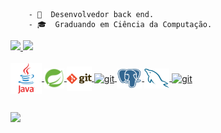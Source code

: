 

        - 🚀  Desenvolvedor back end.
        - 🎓  Graduando em Ciência da Computação.



<div >
  <a href="https://github.com/BrenoAraujoo">
  <img height="180em" src="https://github-readme-stats.vercel.app/api?username=BrenoAraujoo&show_icons=true&theme=city_lights&include_all_commits=false&count_private=true"/>
  <img height="180em" src="https://github-readme-stats.vercel.app/api/top-langs/?username=BrenoAraujoo&layout=compact&langs_count=7&theme=city_lights"/>
</div>
<div style="display: inline_block"><br>
<img align="center"height="50"src="https://raw.githubusercontent.com/devicons/devicon/1119b9f84c0290e0f0b38982099a2bd027a48bf1/icons/java/java-original-wordmark.svg">
  
  <img img align="center" height="32" src="https://raw.githubusercontent.com/github/explore/80688e429a7d4ef2fca1e82350fe8e3517d3494d/topics/spring-boot/spring-boot.png" alt="spring"/>

  
  <img align="center" alt="git" height="39" width="40" src="https://raw.githubusercontent.com/github/explore/80688e429a7d4ef2fca1e82350fe8e3517d3494d/topics/git/git.png">
  
<img align="center" alt="git" height="32" width="40" src="https://raw.githubusercontent.com/heroku/favicon/master/favicon.iconset/icon_32x32.png">

<img align="center" alt="git" height="32" width="40" src="https://raw.githubusercontent.com/devicons/devicon/1119b9f84c0290e0f0b38982099a2bd027a48bf1/icons/postgresql/postgresql-plain.svg">

<img align="center" alt="git" height="32" width="40" src="https://raw.githubusercontent.com/devicons/devicon/1119b9f84c0290e0f0b38982099a2bd027a48bf1/icons/mysql/mysql-original.svg">

<img align="center" alt="git" height="32" src="https://avatars.githubusercontent.com/u/10251060?s=200&v=4">



</div>
  
 
## 
 
<div> 


  <a href="https://www.linkedin.com/in/breno-souza-araujo/" target="_blank"><img src="https://img.shields.io/badge/-LinkedIn-%230077B5?style=for-the-badge&logo=linkedin&logoColor=white" target="_blank"></a> 
 

 
</div>
